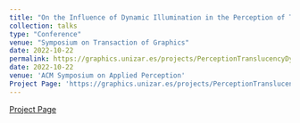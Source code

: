 ```yaml
---
title: "On the Influence of Dynamic Illumination in the Perception of Translucency"
collection: talks
type: "Conference"
venue: "Symposium on Transaction of Graphics"
date: 2022-10-22
permalink: https://graphics.unizar.es/projects/PerceptionTranslucencyDynamicIllumination
date: 2022-10-22
venue: 'ACM Symposium on Applied Perception'
Project Page: 'https://graphics.unizar.es/projects/PerceptionTranslucencyDynamicIllumination/'
---
```


[Project Page](https://graphics.unizar.es/projects/PerceptionTranslucencyDynamicIllumination/)

